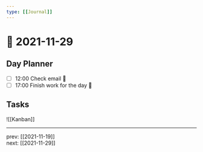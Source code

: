 ```yaml
---
type: [[Journal]]
---
```


# 📆 2021-11-29

## Day Planner
- [ ] 12:00 Check email 📧
- [ ] 17:00 Finish work for the day 🎉

## Tasks

![[Kanban]]

---

prev: [[2021-11-19]]  
next: [[2021-11-29]]  